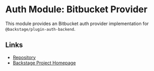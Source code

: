 # Auth Module: Bitbucket Provider

This module provides an Bitbucket auth provider implementation for `@backstage/plugin-auth-backend`.

## Links

- [Repository](https://bitbucket.com/backstage/backstage/tree/master/plugins/auth-backend-module-bitbucket-provider)
- [Backstage Project Homepage](https://backstage.io)
